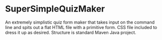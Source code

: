# SuperSimpleQuizMaker
  An extremely simplistic quiz form maker that takes input on the command line and spits out a flat HTML file with a primitive form. CSS file included to dress it up as desired. Structure is standard Maven Java project.
